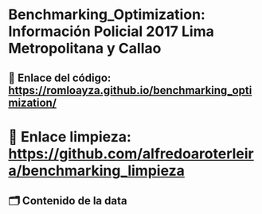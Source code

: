 # Benchmarking_Optimization: Información Policial 2017 Lima Metropolitana y Callao

## 🔗 Enlace del código: https://romloayza.github.io/benchmarking_optimization/

# 🔗 Enlace limpieza: https://github.com/alfredoaroterleira/benchmarking_limpieza 

## 🗂️ Contenido de la data
